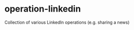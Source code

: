 operation-linkedin
==================

Collection of various LinkedIn operations (e.g. sharing a news)

